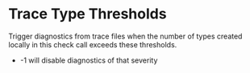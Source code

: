 # Trace Type Thresholds

Trigger diagnostics from trace files when the number of types created locally in this check call exceeds these thresholds.

* -1 will disable diagnostics of that severity
